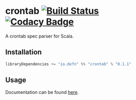 # crontab [![Build Status](https://travis-ci.org/Bogdanp/crontab.svg?branch=master)](https://travis-ci.org/Bogdanp/crontab) [![Codacy Badge](https://api.codacy.com/project/badge/Grade/0b04a1e33c1d4e4e95b794222c1a4020)](https://www.codacy.com/app/bogdan/crontab?utm_source=github.com&amp;utm_medium=referral&amp;utm_content=Bogdanp/crontab&amp;utm_campaign=Badge_Grade)

A crontab spec parser for Scala.

## Installation

``` scala
libraryDependencies += "io.defn" %% "crontab" % "0.1.1"
```

## Usage

Documentation can be found [here][docs].


[docs]: https://static.javadoc.io/io.defn/crontab_2.11/0.1.1/index.html#io.defn.crontab.package
